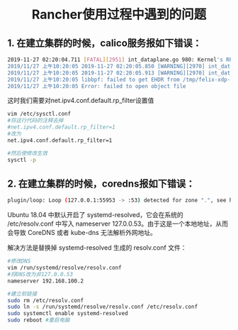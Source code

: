 # <center>Rancher使用过程中遇到的问题</center>

## 1. 在建立集群的时候，calico服务报如下错误：
```bash
2019-11-27 02:20:04.711 [FATAL][2951] int_dataplane.go 980: Kernel's RPF check is set to 'loose'. This would allow endpoints to spoof their IP address. Calico requires net.ipv4.conf.all.rp_filter to be set to 0 or 1. If you require loose RPF and you are not concerned about spoofing, this check can be disabled by setting the IgnoreLooseRPF configuration parameter to 'true'.
2019/11/27 上午10:20:05 2019-11-27 02:20:05.850 [WARNING][2970] int_dataplane.go 354: Failed to query VXLAN device error=Link not found
2019/11/27 上午10:20:05 2019-11-27 02:20:05.913 [WARNING][2970] int_dataplane.go 384: Failed to cleanup preexisting XDP state error=failed to load XDP program (/tmp/felix-xdp-599806692): stat /sys/fs/bpf/calico/xdp/prefilter_v1_calico_tmp_A: no such file or directory
2019/11/27 上午10:20:05 libbpf: failed to get EHDR from /tmp/felix-xdp-599806692
2019/11/27 上午10:20:05 Error: failed to open object file
```

这时我们需要对net.ipv4.conf.default.rp_filter设置值
```bash
vim /etc/sysctl.conf
#将这行代码的注释去掉
#net.ipv4.conf.default.rp_filter=1
#改为
net.ipv4.conf.default.rp_filter=1

#然后使修改生效
sysctl -p
```


## 2. 在建立集群的时候，coredns报如下错误：
```bash
plugin/loop: Loop (127.0.0.1:55953 -> :53) detected for zone ".", see https://coredns.io/plugins/loop#troubleshooting. Query: "HINFO 4547991504243258144.3688648895315093531."
```

Ubuntu 18.04 中默认开启了 systemd-resolved，它会在系统的 /etc/resolv.conf 中写入 nameserver 127.0.0.53。由于这是一个本地地址，从而会导致 CoreDNS 或者 kube-dns 无法解析外网地址。

解决方法是替换掉 systemd-resolved 生成的 resolv.conf 文件：
```bash
#修改DNS
vim /run/systemd/resolve/resolv.conf
#将DNS改为非127.0.0.53
nameserver 192.168.100.2

#建立软链接
sudo rm /etc/resolv.conf
sudo ln -s /run/systemd/resolve/resolv.conf /etc/resolv.conf
sudo systemctl enable systemd-resolved
sudo reboot #重启电脑
```